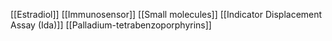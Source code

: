 [[Estradiol]]
[[Immunosensor]]
[[Small molecules]]
[[Indicator Displacement Assay (Ida)]]
[[Palladium-tetrabenzoporphyrins]]
